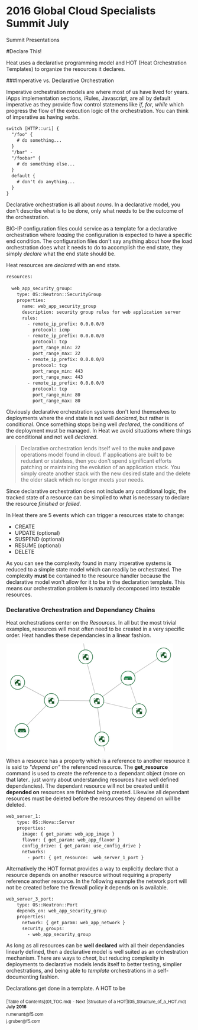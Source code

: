 # 2016 Global Cloud Specialists Summit July

Summit Presentations


#Declare This!

Heat uses a declarative programming model and HOT (Heat Orchestration Templates) to organize the resources it declares.

###Imperative vs. Declarative Orchestration

Imperative orchestration models are where most of us have lived for years. iApps implementation sections, iRules, Javascript, are all by default imperative as they provide flow control statemens like *if*, *for*, *while* which progress the flow of the execution logic of the orchestration. You can think of imperative as having *verbs*.

```
switch [HTTP::uri] {
  "/foo" {
    # do something...
  }
  "/bar" -
  "/foobar" {
    # do something else...
  }
  default {
    # don't do anything...
  }
}
```

Declarative orchestration is all about *nouns*. In a declarative model, you don't describe what is to be done, only what needs to be the outcome of the orchestration. 

BIG-IP configuration files could service as a template for a declarative orchestration where *loading* the configuration is expected to have a specific end condition. The configuration files don't say anything about how the load orchestration does what it needs to do to accomplish the end state, they simply *declare* what the end state should be.

Heat resources are *declared* with an end state.

```
resources:

  web_app_security_group:
    type: OS::Neutron::SecurityGroup
    properties:
      name: web_app_security_group
      description: security group rules for web application server
      rules:
        - remote_ip_prefix: 0.0.0.0/0
          protocol: icmp
        - remote_ip_prefix: 0.0.0.0/0
          protocol: tcp
          port_range_min: 22
          port_range_max: 22
        - remote_ip_prefix: 0.0.0.0/0
          protocol: tcp
          port_range_min: 443
          port_range_max: 443
        - remote_ip_prefix: 0.0.0.0/0
          protocol: tcp
          port_range_min: 80
          port_range_max: 80
```

Obviously declarative orchestration systems don't lend themselves to deployments where the end state is not well *declared*, but rather is conditional. Once something stops being well *declared*, the conditions of the deployment must be managed. In Heat we avoid situations where things are conditional and not well *declared*.

> Declarative orchestration lends itself well to the **nuke and pave** operations model found in cloud. If applications are built to be redudant or stateless, then you don't spend significant efforts patching or maintaining the evolution of an application stack. You simply create another stack with the new desired state and the delete the older stack which no longer meets your needs.

Since declarative orchestration does not include any conditional logic, the tracked state of a resource can be simplied to what is necessary to declare the resource *finished* or *failed*.

In Heat there are 5 events which can trigger a resources state to change:

- CREATE
- UPDATE (optional)
- SUSPEND (optional)
- RESUME (optional)
- DELETE

As you can see the complexity found in many imperative systems is reduced to a simple state model which can readily be orchestrated. The complexity **must** be contained to the resource handler because the declarative model won't allow for it to be in the declaration template. This means our orchestration problem is naturally decomposed into testable resources.

### Declarative Orchestration and Dependancy Chains

Heat orchestrations center on the *Resources*. In all but the most trivial examples, resources will most often need to be created in a very specific order. Heat handles these dependancies in a linear fashion.


![Heat Resource Dependancy Model](./images/dependancy_chart.png  "Heat Dependancy Chart")

When a resource has a property which is a reference to another resource it is said to *"depend on"* the referenced resource. The **get_resource** command is used to create the reference to a dependant object (more on that later.. just worry about understanding resources have well defined dependancies). The dependant resource will not be created until it **depended on** resources are finished being created. Likewise all dependant resources must be deleted before the resources they depend on will be deleted.

```
web_server_1:
    type: OS::Nova::Server
    properties:
      image: { get_param: web_app_image }
      flavor: { get_param: web_app_flavor }
      config_drive: { get_param: use_config_drive }
      networks:
        - port: { get_resource:  web_server_1_port }
```

Alternatively the HOT format provides a way to explicitly declare that a resource depends on another resource without requiring a property reference another resource. In the following example the network port will not be created before the firewall policy it depends on is available.

```
web_server_3_port:
    type: OS::Neutron::Port
    depends_on: web_app_security_group
    properties:
      network: { get_param: web_app_network }
      security_groups:
        - web_app_security_group

```

As long as all resources can be **well declared** with all their dependancies linearly defined, then a declarative model is well suited as an orchestration mechanism. There are ways to *cheat*, but reducing complexity in deployments to declarative models lends itself to better testing, simplier orchestrations, and being able to *template* orchestrations in a self-documenting fashion.

Declarations get done in a template. A HOT to be 

<sub>
[Table of Contents](01_TOC.md) - Next [Structure of a HOT](05_Structure_of_a_HOT.md) 
</sub>

<sup>
<b>July 2016</b></br>
n.menant@f5.com</br>
j.gruber@f5.com
</sup>
